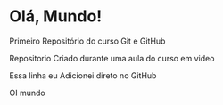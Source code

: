 # Olá, Mundo!
 Primeiro Repositório do curso Git e GitHub

 Repositorio Criado durante uma aula do curso em video

 Essa linha eu Adicionei direto no GitHub

 OI mundo
